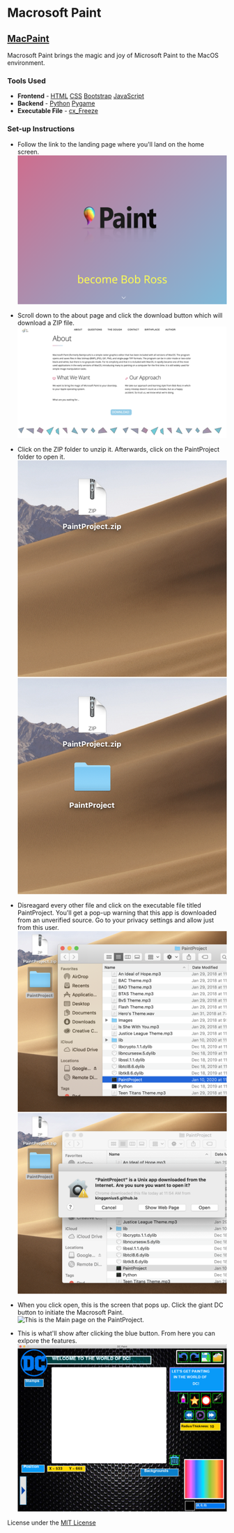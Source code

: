 # Macrosoft Paint

## <a href="https://kinggenius5.github.io/Macrosoft-Paint/">MacPaint</a>

Macrosoft Paint brings the magic and joy of Microsoft Paint to the MacOS environment.


### Tools Used
- __Frontend__ - [HTML](https://www.w3schools.com/html/) [CSS](https://www.w3schools.com/css/) [Bootstrap](https://getbootstrap.com/) [JavaScript](https://www.javascript.com/) 
- __Backend__ - [Python](https://www.python.org/) [Pygame](https://www.pygame.org/news)
- __Executable File__ - [cx_Freeze](https://anthony-tuininga.github.io/cx_Freeze/)

### Set-up Instructions

- Follow the link to the landing page where you'll land on the home screen.
![This is home on the landing page.](https://github.com/KingGenius5/Macrosoft-Paint/blob/master/Demo_Pics/Home.png?raw=true)

- Scroll down to the about page and click the download button which will download a ZIP file.
![This is the about page which also has the download button.](https://github.com/KingGenius5/Macrosoft-Paint/blob/master/Demo_Pics/About.png?raw=true)

- Click on the ZIP folder to unzip it. Afterwards, click on the PaintProject folder to open it.
![This shows the PaintProject ZIP file.](https://github.com/KingGenius5/Macrosoft-Paint/blob/master/Demo_Pics/Zip.png?raw=true)  ![This shows the ZIP file unzipped.](https://github.com/KingGenius5/Macrosoft-Paint/blob/master/Demo_Pics/ZipTwo.png?raw=true)

- Disreagard every other file and click on the executable file titled PaintProject. You'll get a pop-up warning that this app is downloaded from an unverified source. Go to your privacy settings and allow just from this user.
![This shows the launcher when you open the ZIP file.](https://github.com/KingGenius5/Macrosoft-Paint/blob/master/Demo_Pics/Launcher.png?raw=true)  ![This shows the privacy pop-up when clicking on the PaintProject executable file.](https://github.com/KingGenius5/Macrosoft-Paint/blob/master/Demo_Pics/Privacy.png?raw=true)

- When you click open, this is the screen that pops up. Click the giant DC button to initiate the Macrosoft Paint.
![This is the Main page on the PaintProject.](https://github.com/KingGenius5/Macrosoft-Paint/blob/master/Demo_Pics/MainScreen.png?raw=true)

- This is what'll show after clicking the blue button. From here you can exlpore the features.
![This is the main hub where all the features are accessible.](https://github.com/KingGenius5/Macrosoft-Paint/blob/master/Demo_Pics/Features.png?raw=true)




License under the [MIT License](LICENSE)

